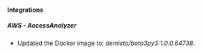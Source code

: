 #### Integrations
##### AWS - AccessAnalyzer
- Updated the Docker image to: *demisto/boto3py3:1.0.0.64738*.
